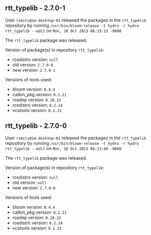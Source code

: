 ## rtt_typelib - 2.7.0-1

User `rsmits@im-desktop-01` released the packages in the `rtt_typelib` repository by running `/usr/bin/bloom-release -t hydro -r hydro rtt_typelib --edit` on `Mon, 28 Oct 2013 08:33:13 -0000`

The `rtt_typelib` package was released.

Version of package(s) in repository `rtt_typelib`:
- rosdistro version: `null`
- old version: `2.7.0-0`
- new version: `2.7.0-1`

Versions of tools used:
- bloom version: `0.4.4`
- catkin_pkg version: `0.1.21`
- rosdep version: `0.10.22`
- rosdistro version: `0.2.14`
- vcstools version: `0.1.31`


## rtt_typelib - 2.7.0-0

User `rsmits@im-desktop-01` released the packages in the `rtt_typelib` repository by running `/usr/bin/bloom-release -t hydro -r hydro rtt_typelib --edit` on `Mon, 28 Oct 2013 08:13:48 -0000`

The `rtt_typelib` package was released.

Version of package(s) in repository `rtt_typelib`:
- rosdistro version: `null`
- old version: `null`
- new version: `2.7.0-0`

Versions of tools used:
- bloom version: `0.4.4`
- catkin_pkg version: `0.1.21`
- rosdep version: `0.10.22`
- rosdistro version: `0.2.14`
- vcstools version: `0.1.31`


